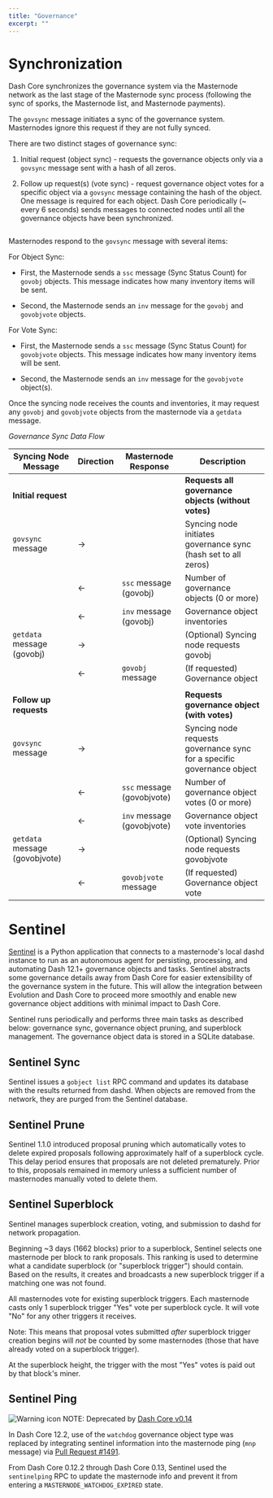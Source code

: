 ```yaml
---
title: "Governance"
excerpt: ""
---
```

# Synchronization

Dash Core synchronizes the governance system via the Masternode network as the last stage of the Masternode sync process (following the sync of sporks, the Masternode list, and Masternode payments).

The `govsync` message initiates a sync of the governance system. Masternodes ignore this request if they are not fully synced.  

There are two distinct stages of governance sync:

1. Initial request (object sync) - requests the governance objects only via a
`govsync` message sent with a hash of all zeros.  

2. Follow up request(s) (vote sync) - request governance object votes for a specific object via a `govsync` message containing the hash of the object. One message is required for each object. Dash Core periodically (~ every 6 seconds) sends messages to connected nodes until all the governance objects have been synchronized.

``` text Dash Core limits how frequently the first type of sync (object sync) can be requested. Frequent requests will result in the node being banned.
```

Masternodes respond to the `govsync` message with several items:

For Object Sync:

* First, the Masternode sends a `ssc` message (Sync Status Count) for `govobj`
objects. This message indicates how many inventory items will be sent.

* Second, the Masternode sends an `inv` message for the `govobj` and `govobjvote`
objects.

For Vote Sync:

* First, the Masternode sends a `ssc` message (Sync Status Count) for `govobjvote`
objects. This message indicates how many inventory items will be sent.

* Second, the Masternode sends an `inv` message for the `govobjvote` object(s).

Once the syncing node receives the counts and inventories, it may request any `govobj` and `govobjvote` objects from the masternode via a `getdata` message.

*Governance Sync Data Flow*

| **Syncing Node Message** | **Direction**  | **Masternode Response**   | **Description** |
| --- | --- | --- | --- |
| **Initial request** | | | **Requests all governance objects (without votes)** |
| `govsync` message        | →              |                           | Syncing node initiates governance sync (hash set to all zeros)
|                          | ←              | `ssc` message (govobj)    | Number of governance objects (0 or more)
|                          | ←              | `inv` message (govobj)    | Governance object inventories
| `getdata` message (govobj) | →              |                           | (Optional) Syncing node requests govobj
|                          | ←              | `govobj` message          | (If requested) Governance object
| | | | |
| **Follow up requests** | | | **Requests governance object (with votes)** |
| `govsync` message        | →              |                           | Syncing node requests governance sync for a specific governance object
|                          | ←              | `ssc` message (govobjvote)| Number of governance object votes (0 or more)
|                          | ←              | `inv` message (govobjvote)| Governance object vote inventories
| `getdata` message (govobjvote) | →              |                           | (Optional) Syncing node requests govobjvote
|                          | ←              | `govobjvote` message      | (If requested) Governance object vote

# Sentinel

[Sentinel](https://github.com/dashpay/sentinel/) is a Python application that connects to a masternode's local dashd instance to run as an autonomous agent for persisting, processing, and automating Dash 12.1+ governance objects and tasks. Sentinel abstracts some governance details away from Dash Core for easier extensibility of the governance system in the future. This will allow the integration between Evolution and Dash Core to proceed more smoothly and enable new governance object additions with minimal impact to Dash Core.

Sentinel runs periodically and performs three main tasks as described below:
governance sync, governance object pruning, and superblock management. The governance object data is stored in a SQLite database.

## Sentinel Sync

Sentinel issues a `gobject list` RPC command and updates its database with the results returned from dashd. When objects are removed from the network, they are purged from the Sentinel database.

## Sentinel Prune

Sentinel 1.1.0 introduced proposal pruning which automatically votes to delete expired proposals following approximately half of a superblock cycle. This delay period ensures that proposals are not deleted prematurely. Prior to this, proposals remained in memory unless a sufficient number of masternodes manually voted to delete them.

## Sentinel Superblock

Sentinel manages superblock creation, voting, and submission to dashd for network propagation.

Beginning ~3 days (1662 blocks) prior to a superblock, Sentinel selects one masternode per block to rank proposals. This ranking is used to determine what a candidate superblock (or "superblock trigger") should contain. Based on the results, it creates and broadcasts a new superblock trigger if a matching one was not found.

All masternodes vote for existing superblock triggers. Each masternode casts only 1 superblock trigger "Yes" vote per superblock cycle. It will vote "No"
for any other triggers it receives.

Note: This means that proposal votes submitted _after_ superblock trigger creation begins will _not_ be counted by some masternodes (those that have already voted on a superblock trigger).

At the superblock height, the trigger with the most "Yes" votes is paid out by that block's miner.

## Sentinel Ping

![Warning icon](https://dash-docs.github.io/img/icons/icon_warning.svg) NOTE: Deprecated by [Dash Core v0.14](https://github.com/dashpay/sentinel/pull/64)

In Dash Core 12.2, use of the `watchdog` governance object type was replaced by integrating sentinel information into the masternode ping (`mnp` message) via [Pull Request #1491](https://github.com/dashpay/dash/pull/1491).

From Dash Core 0.12.2 through Dash Core 0.13, Sentinel used the `sentinelping` RPC to update the masternode info and prevent it from entering a `MASTERNODE_WATCHDOG_EXPIRED` state.